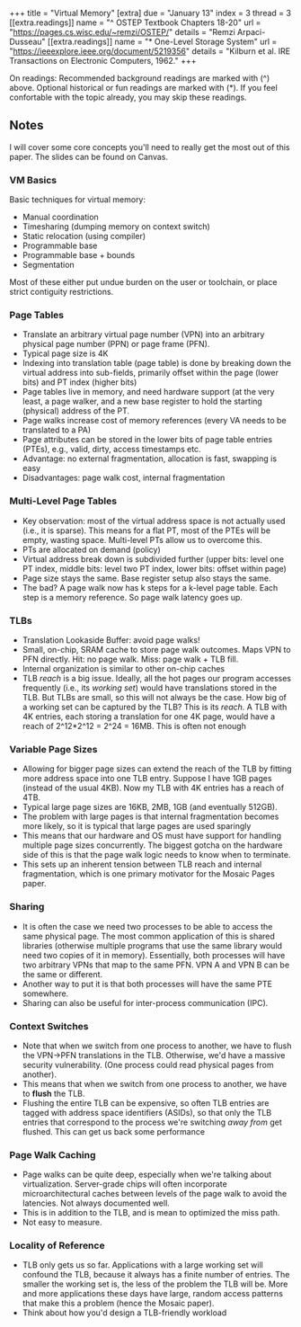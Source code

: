 +++
title = "Virtual Memory"
[extra]
due = "January 13"
index = 3
thread = 3
[[extra.readings]]
name = "^ OSTEP Textbook Chapters 18-20"
url = "https://pages.cs.wisc.edu/~remzi/OSTEP/"
details = "Remzi Arpaci-Dusseau"
[[extra.readings]]
name = "* One-Level Storage System"
url = "https://ieeexplore.ieee.org/document/5219356"
details = "Kilburn et al. IRE Transactions on Electronic Computers, 1962."
+++

On readings:
Recommended background readings are marked with (^) above. Optional historical or fun readings are marked with (*). 
If you feel confortable with the topic already, you may skip these readings. 

## Notes
I will cover some core concepts you'll need to really get the most out of this paper. The slides can be found on Canvas. 

### VM Basics
Basic techniques for virtual memory:
- Manual coordination
- Timesharing (dumping memory on context switch)
- Static relocation (using compiler)
- Programmable base
- Programmable base + bounds
- Segmentation

Most of these either put undue burden on the user or toolchain, or place strict
contiguity restrictions. 

### Page Tables

- Translate an arbitrary virtual page number (VPN) into an arbitrary physical page number (PPN) or page frame (PFN). 
- Typical page size is 4K
- Indexing into translation table (page table) is done by breaking down the virtual address into sub-fields, primarily offset within the page (lower bits) and PT index (higher bits)
- Page tables live in memory, and need hardware support (at the very least, a page walker, and a new base register to hold the starting (physical) address of the PT. 
- Page walks increase cost of memory references (every VA needs to be translated to a PA)
- Page attributes can be stored in the lower bits of page table entries (PTEs), e.g., valid, dirty, access timestamps etc.
- Advantage: no external fragmentation, allocation is fast, swapping is easy
- Disadvantages: page walk cost, internal fragmentation

### Multi-Level Page Tables

- Key observation: most of the virtual address space is not actually used (i.e., it is sparse). This means for a flat
PT, most of the PTEs will be empty, wasting space. Multi-level PTs allow us to overcome this. 
- PTs are allocated on demand (policy)
- Virtual address break down is subdivided further (upper bits: level one PT index, middle bits: level two PT index, lower bits: offset within page)
- Page size stays the same. Base register setup also stays the same. 
- The bad? A page walk now has k steps for a k-level page table. Each step is a memory reference. So page walk latency goes up. 

### TLBs
- Translation Lookaside Buffer: avoid page walks!
- Small, on-chip, SRAM cache to store page walk outcomes. Maps VPN to PFN directly. Hit: no page walk. Miss: page walk + TLB fill. 
- Internal organization is similar to other on-chip caches
- TLB _reach_ is a big issue. Ideally, all the hot pages our program accesses frequently (i.e., its _working set_) would have translations stored in the TLB. But TLBs are small, so this will not always be the case. How big of a working set can be captured by the TLB? This is its _reach_. A TLB with 4K entries, each storing a translation for one 4K page, would have a reach of 2^12*2^12 = 2^24 = 16MB. This is often not enough

### Variable Page Sizes 
- Allowing for bigger page sizes can extend the reach of the TLB by fitting more address space into one TLB entry. Suppose I have 1GB pages (instead of the usual 4KB). Now my TLB with 4K entries has a reach of 4TB. 
- Typical large page sizes are 16KB, 2MB, 1GB (and eventually 512GB). 
- The problem with large pages is that internal fragmentation becomes more likely, so it is typical that large pages are used sparingly
- This means that our hardware and OS must have support for handling multiple page sizes concurrently. The biggest gotcha on the hardware side of this is that the page walk logic needs to know when to terminate. 
- This sets up an inherent tension between TLB reach and internal fragmentation, which is one primary motivator for the Mosaic Pages paper. 

### Sharing
- It is often the case we need two processes to be able to access the same physical page. The most common application of this is shared libraries (otherwise multiple programs that use the same library would need two copies of it in memory). Essentially, both processes will have two arbitrary VPNs that map to the same PFN. VPN A and VPN B can be the same or different. 
- Another way to put it is that both processes will have the same PTE somewhere. 
- Sharing can also be useful for inter-process communication (IPC). 

### Context Switches 
- Note that when we switch from one process to another, we have to flush the VPN->PFN translations in the TLB. Otherwise, we'd have a massive security vulnerability. (One process could read physical pages from another). 
- This means that when we switch from one process to another, we have to __flush__ the TLB. 
- Flushing the entire TLB can be expensive, so often TLB entries are tagged with address space identifiers (ASIDs), so that only the TLB entries that correspond to the process we're switching _away from_ get flushed. This can get us back some performance 

### Page Walk Caching
- Page walks can be quite deep, especially when we're talking about virtualization. Server-grade chips will often incorporate
microarchitectural caches between levels of the page walk to avoid the latencies. Not always documented well. 
- This is in addition to the TLB, and is mean to optimized the miss path. 
- Not easy to measure.

### Locality of Reference
- TLB only gets us so far. Applications with a large working set will confound the TLB, because it always has a finite number of entries. The smaller the working set is, the less of the problem the TLB will be. More and more applications these days have large, random access patterns that make this a problem (hence the Mosaic paper). 
- Think about how you'd design a TLB-friendly workload


